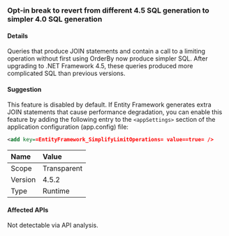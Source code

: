 ### Opt-in break to revert from different 4.5 SQL generation to simpler 4.0 SQL generation

#### Details

Queries that produce JOIN statements and contain a call to a limiting operation without first using OrderBy now produce simpler SQL. After upgrading to .NET Framework 4.5, these queries produced more complicated SQL than previous versions.

#### Suggestion

This feature is disabled by default. If Entity Framework generates extra JOIN statements that cause performance degradation, you can enable this feature by adding the following entry to the `<appSettings>` section of the application configuration (app.config) file:

```xml
<add key==EntityFramework_SimplifyLimitOperations= value==true= />
```

| Name    | Value       |
|:--------|:------------|
| Scope   |Transparent|
|Version|4.5.2|
|Type|Runtime|

#### Affected APIs

Not detectable via API analysis.

<!--

#### Affected APIs

Not detectable via API analysis.

-->
